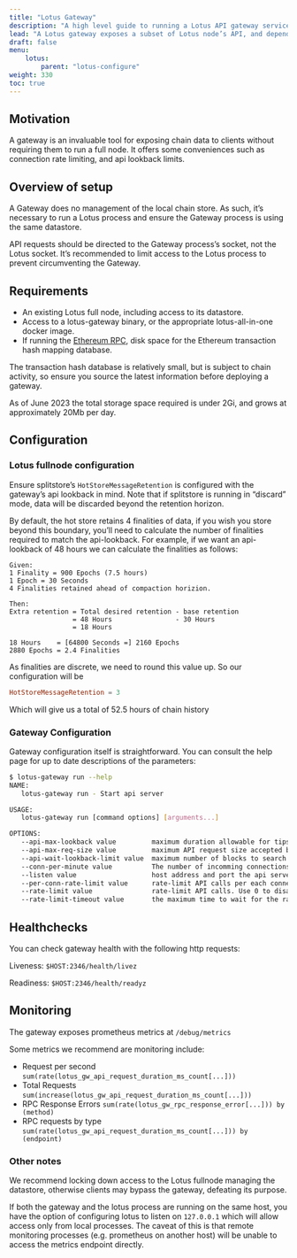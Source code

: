 ```yaml
---
title: "Lotus Gateway"
description: "A high level guide to running a Lotus API gateway service"
lead: "A Lotus gateway exposes a subset of Lotus node’s API, and depends on an existing datastore, managed by a conventional Lotus full node."
draft: false
menu:
    lotus:
        parent: "lotus-configure"
weight: 330
toc: true
---
```

## Motivation

A gateway is an invaluable tool for exposing chain data to clients without requiring them to run a full node. It offers some conveniences such as connection rate limiting, and api lookback limits.

## Overview of setup

A Gateway does no management of the local chain store. As such, it’s necessary to run a Lotus process and ensure the Gateway process is using the same datastore.

API requests should be directed to the Gateway process’s socket, not the Lotus socket. It’s recommended to limit access to the Lotus process to prevent circumventing the Gateway.

## Requirements

- An existing Lotus full node, including access to its datastore.
- Access to a lotus-gateway binary, or the appropriate lotus-all-in-one docker image.
- If running the [Ethereum RPC](https://lotus.filecoin.io/lotus/configure/ethereum-rpc), disk space for the Ethereum transaction hash mapping database.

The transaction hash database is relatively small, but is subject to chain activity, so ensure you source the latest information before deploying a gateway.

As of June 2023 the total storage space required is under 2Gi, and grows at approximately 20Mb per day. 

## Configuration

### Lotus fullnode configuration

Ensure splitstore’s `HotStoreMessageRetention` is configured with the gateway’s api lookback in mind. Note that if splitstore is running in “discard” mode, data will be discarded beyond the retention horizon.

By default, the hot store retains 4 finalities of data, if you wish you store beyond this boundary, you’ll need to calculate the number of finalities required to match the api-lookback. For example, if we want an api-lookback of 48 hours we can calculate the finalities as follows:

```
Given:
1 Finality = 900 Epochs (7.5 hours)
1 Epoch = 30 Seconds
4 Finalities retained ahead of compaction horizion.

Then:
Extra retention = Total desired retention - base retention
                = 48 Hours                - 30 Hours
                = 18 Hours

18 Hours    = [64800 Seconds =] 2160 Epochs
2880 Epochs = 2.4 Finalities
```

As finalities are discrete, we need to round this value up. So our configuration will be

```toml
HotStoreMessageRetention = 3
```

Which will give us a total of 52.5 hours of chain history

### Gateway Configuration

Gateway configuration itself is straightforward. You can consult the help page for up to date descriptions of the parameters:

```bash
$ lotus-gateway run --help
NAME:
   lotus-gateway run - Start api server

USAGE:
   lotus-gateway run [command options] [arguments...]

OPTIONS:
   --api-max-lookback value         maximum duration allowable for tipset lookbacks (default: 24h0m0s)
   --api-max-req-size value         maximum API request size accepted by the JSON RPC server (default: 0)
   --api-wait-lookback-limit value  maximum number of blocks to search back through for message inclusion (default: 20)
   --conn-per-minute value          The number of incomming connections to accept from a single IP per minute.  Use 0 to disable (default: 0)
   --listen value                   host address and port the api server will listen on (default: "0.0.0.0:2346")
   --per-conn-rate-limit value      rate-limit API calls per each connection. Use 0 to disable (default: 0)
   --rate-limit value               rate-limit API calls. Use 0 to disable (default: 0)
   --rate-limit-timeout value       the maximum time to wait for the rate limter before returning an error to clients (default: 5s)
```

## Healthchecks

You can check gateway health with the following http requests:

Liveness:    `$HOST:2346/health/livez`

Readiness: `$HOST:2346/health/readyz`

## Monitoring

The gateway exposes prometheus metrics at `/debug/metrics`

Some metrics we recommend are monitoring include:

- Request per second
`sum(rate(lotus_gw_api_request_duration_ms_count[...]))`
- Total Requests
`sum(increase(lotus_gw_api_request_duration_ms_count[...]))`
- RPC Response Errors
`sum(rate(lotus_gw_rpc_response_error[...])) by (method)`
- RPC requests by type
`sum(rate(lotus_gw_api_request_duration_ms_count[...])) by (endpoint)`

### Other notes

We recommend locking down access to the Lotus fullnode managing the datastore, otherwise clients may bypass the gateway, defeating its purpose.

If both the gateway and the lotus process are running on the same host, you have the option of  configuring lotus to listen on  `127.0.0.1` which will allow access only from local processes. The caveat of this is that remote monitoring processes (e.g. prometheus on another host) will be unable to access the metrics endpoint directly.
